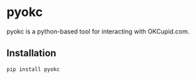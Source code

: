 <h1>pyokc</h1>

<p>pyokc is a python-based tool for interacting with OKCupid.com.</p>

<h2>Installation</h2>

`pip install pyokc`